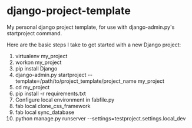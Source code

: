 django-project-template
=======================

My personal django project template, for use with django-admin.py&#39;s startproject command.

Here are the basic steps I take to get started with a new Django project:

1. virtualenv my_project
2. workon my_project
3. pip install Django 
4. django-admin.py startproject --template=/path/to/project_template/project_name my_project
5. cd my_project
6. pip install -r requirements.txt
7. Configure local environment in fabfile.py
8. fab local clone_css_framework
9. fab local sync_database
10. python manage.py runserver --settings=testproject.settings.local_dev